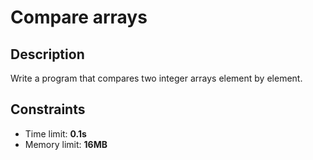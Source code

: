# Compare arrays

## Description
Write a program that compares two integer arrays element by element.

## Constraints
- Time limit: **0.1s**
- Memory limit: **16MB**
